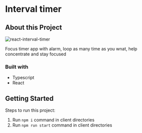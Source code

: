 # Interval timer

## About this Project

![react-interval-timer](https://user-images.githubusercontent.com/48294756/153356125-3f5fd8c6-adcf-4aa9-ab2d-d7732eee7265.png)

Focus timer app with alarm, loop as many time as you wnat, help concentrate and stay focused


### Built with

- Typescript
- React


## Getting Started

Steps to run this project:

1. Run `npm i` command in client directories
2. Run `npm run start` command in client directories
